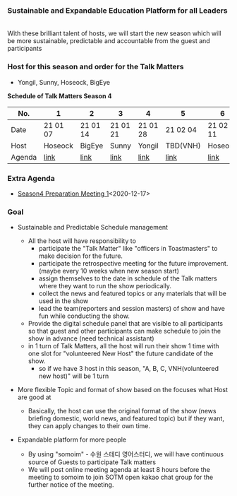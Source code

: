 
### Sustainable and Expandable Education Platform for all Leaders 
<br> With these brilliant talent of hosts, we will start the new season which will be more sustainable, predictable and accountable from the guest and participants

### Host for this season and order for the Talk Matters
* Yongil, Sunny, Hoseock, BigEye


**Schedule of Talk Matters Season 4**

| No. | 1 | 2 | 3 | 4 | 5 | 6 | 7 | 8 | 9 | 10 |
| --- | --- | --- | --- | --- | --- | --- | --- | --- | --- | --- |
| Date | 21 01 07 | 21 01 14 | 21 01 21 |21 01 28 | 21 02 04 | 21 02 11 | 21 02 18 | 21 02 25 | 21 03 04 | 21 03 11 |
| Host | Hoseock| BigEye | Sunny| Yongil | TBD(VNH)| Hoseock | Yongil| Sunny | TBD(VNH) | BigEye
| Agenda | [link](./Season4_1st.md) | [link](./Season4_2nd.md) | [link](./Season4_3rd.md) | [link](./Season4_4th.md) | [link](./Season4_5th.md)| [link](./Season4_6th.md) | [link](./Season4_7th.md) | [link](./Season4_8th.md) | [link](./Season4_9th.md) | [link](./Season4_10th.md)


### Extra Agenda
* [Season4 Preparation Meeting 1](./Preparation%20Meeting%201%202020%2012%2017.md)<2020-12-17>

### Goal
* Sustainable and Predictable Schedule management
  * All the host will have responsibility to
    * participate the "Talk Matter" like "officers in Toastmasters" to make decision for the future.
    * participate the retrospective meeting for the future improvement.(maybe every 10 weeks when new season start)
    * assign themselves to the date in schedule of the Talk matters where they want to run the show periodically.
    * collect the news and featured topics or any materials that will be used in the show
    * lead the team(reporters and session masters) of show and have fun while conducting the show.
  * Provide the digital schedule panel that are visible to all participants so that guest and other participants can make schedule to join the show in advance (need technical assistant)
  * in 1 turn of Talk Matters, all the host will run their show 1 time with one slot for "volunteered New Host" the future candidate of the show.
    * so if we have 3 host in this season, "A, B, C, VNH(volunteered new host)" will be 1 turn

* More flexible Topic and format of show based on the focuses what Host are good at
  * Basically, the host can use the original format of the show (news briefing domestic, world news, and featured topic) but if they want, they can apply changes to their own time.

* Expandable platform for more people 
  * By using "somoim" - 수원 스테디 영어스터디, we will have continuous source of Guests to participate Talk matters 
  * We will post online meeting agenda at least 8 hours before the meeting to somoim to join SOTM open kakao chat group for the further notice of the meeting.


  

